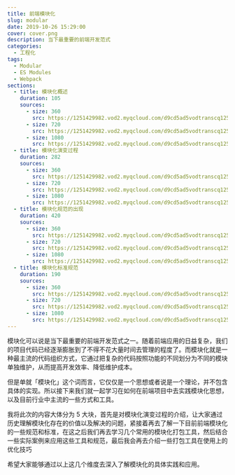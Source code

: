 ```yaml
---
title: 前端模块化
slug: modular
date: 2019-10-26 15:29:00
cover: cover.png
description: 当下最重要的前端开发范式
categories:
  - 工程化
tags:
  - Modular
  - ES Modules
  - Webpack
sections:
  - title: 模块化概述
    duration: 105
    sources:
      - size: 360
        src: https://1251429982.vod2.myqcloud.com/d9cd5ad5vodtranscq1251429982/5fd738af5285890794219270219/v.f20.mp4
      - size: 720
        src: https://1251429982.vod2.myqcloud.com/d9cd5ad5vodtranscq1251429982/5fd738af5285890794219270219/v.f30.mp4
      - size: 1080
        src: https://1251429982.vod2.myqcloud.com/d9cd5ad5vodtranscq1251429982/5fd738af5285890794219270219/v.f40.mp4
  - title: 模块化演变过程
    duration: 282
    sources:
      - size: 360
        src: https://1251429982.vod2.myqcloud.com/d9cd5ad5vodtranscq1251429982/c05973c65285890794268956839/v.f20.mp4
      - size: 720
        src: https://1251429982.vod2.myqcloud.com/d9cd5ad5vodtranscq1251429982/c05973c65285890794268956839/v.f30.mp4
      - size: 1080
        src: https://1251429982.vod2.myqcloud.com/d9cd5ad5vodtranscq1251429982/c05973c65285890794268956839/v.f40.mp4
  - title: 模块化规范的出现
    duration: 420
    sources:
      - size: 360
        src: https://1251429982.vod2.myqcloud.com/d9cd5ad5vodtranscq1251429982/8123b4c35285890794271210044/v.f20.mp4
      - size: 720
        src: https://1251429982.vod2.myqcloud.com/d9cd5ad5vodtranscq1251429982/8123b4c35285890794271210044/v.f30.mp4
      - size: 1080
        src: https://1251429982.vod2.myqcloud.com/d9cd5ad5vodtranscq1251429982/8123b4c35285890794271210044/v.f40.mp4
  - title: 模块化标准规范
    duration: 190
    sources:
      - size: 360
        src: https://1251429982.vod2.myqcloud.com/d9cd5ad5vodtranscq1251429982/2bc08ad05285890794137300758/v.f20.mp4
      - size: 720
        src: https://1251429982.vod2.myqcloud.com/d9cd5ad5vodtranscq1251429982/2bc08ad05285890794137300758/v.f30.mp4
      - size: 1080
        src: https://1251429982.vod2.myqcloud.com/d9cd5ad5vodtranscq1251429982/2bc08ad05285890794137300758/v.f40.mp4
---
```


模块化可以说是当下最重要的前端开发范式之一。随着前端应用的日益复杂，我们的项目代码已经逐渐膨胀到了不得不花大量时间去管理的程度了。而模块化就是一种最主流的代码组织方式，它通过把复杂的代码按照功能的不同划分为不同的模块单独维护，从而提高开发效率、降低维护成本。

但是单就「模块化」这个词而言，它仅仅是一个思想或者说是一个理论，并不包含具体的实现。所以接下来我们就一起学习在如何在前端项目中去实践模块化思想，以及目前行业中主流的一些方式和工具。

我将此次的内容大体分为 5 大块，首先是对模块化演变过程的介绍，让大家通过历史理解模块化存在的价值以及解决的问题，紧接着再去了解一下目前前端模块化的一些规范和标准，在这之后我们再去学习几个常用的模块化打包工具，然后结合一些实际案例来应用这些工具和规范，最后我会再去介绍一些打包工具在使用上的优化技巧

希望大家能够通过以上这几个维度去深入了解模块化的具体实践和应用。
